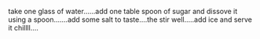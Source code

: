 take one glass of water......add one table spoon of sugar and dissove it using a spoon.......add some salt to taste....the stir well.....add ice and serve it chillll....